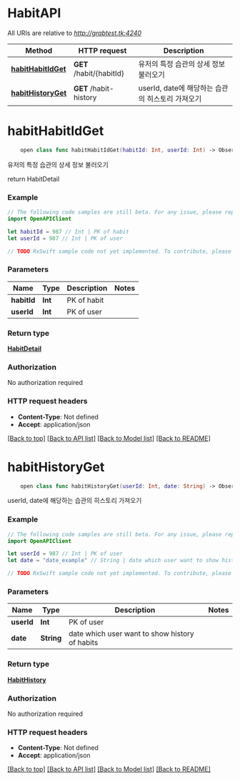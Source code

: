 # HabitAPI

All URIs are relative to *http://grabtest.tk:4240*

Method | HTTP request | Description
------------- | ------------- | -------------
[**habitHabitIdGet**](HabitAPI.md#habithabitidget) | **GET** /habit/{habitId} | 유저의 특정 습관의 상세 정보 불러오기
[**habitHistoryGet**](HabitAPI.md#habithistoryget) | **GET** /habit-history | userId, date에 해당하는 습관의 히스토리 가져오기


# **habitHabitIdGet**
```swift
    open class func habitHabitIdGet(habitId: Int, userId: Int) -> Observable<HabitDetail>
```

유저의 특정 습관의 상세 정보 불러오기

return HabitDetail

### Example 
```swift
// The following code samples are still beta. For any issue, please report via http://github.com/OpenAPITools/openapi-generator/issues/new
import OpenAPIClient

let habitId = 987 // Int | PK of habit
let userId = 987 // Int | PK of user

// TODO RxSwift sample code not yet implemented. To contribute, please open a ticket via http://github.com/OpenAPITools/openapi-generator/issues/new
```

### Parameters

Name | Type | Description  | Notes
------------- | ------------- | ------------- | -------------
 **habitId** | **Int** | PK of habit | 
 **userId** | **Int** | PK of user | 

### Return type

[**HabitDetail**](HabitDetail.md)

### Authorization

No authorization required

### HTTP request headers

 - **Content-Type**: Not defined
 - **Accept**: application/json

[[Back to top]](#) [[Back to API list]](../README.md#documentation-for-api-endpoints) [[Back to Model list]](../README.md#documentation-for-models) [[Back to README]](../README.md)

# **habitHistoryGet**
```swift
    open class func habitHistoryGet(userId: Int, date: String) -> Observable<HabitHistory>
```

userId, date에 해당하는 습관의 히스토리 가져오기

### Example 
```swift
// The following code samples are still beta. For any issue, please report via http://github.com/OpenAPITools/openapi-generator/issues/new
import OpenAPIClient

let userId = 987 // Int | PK of user
let date = "date_example" // String | date which user want to show history of habits

// TODO RxSwift sample code not yet implemented. To contribute, please open a ticket via http://github.com/OpenAPITools/openapi-generator/issues/new
```

### Parameters

Name | Type | Description  | Notes
------------- | ------------- | ------------- | -------------
 **userId** | **Int** | PK of user | 
 **date** | **String** | date which user want to show history of habits | 

### Return type

[**HabitHistory**](HabitHistory.md)

### Authorization

No authorization required

### HTTP request headers

 - **Content-Type**: Not defined
 - **Accept**: application/json

[[Back to top]](#) [[Back to API list]](../README.md#documentation-for-api-endpoints) [[Back to Model list]](../README.md#documentation-for-models) [[Back to README]](../README.md)

